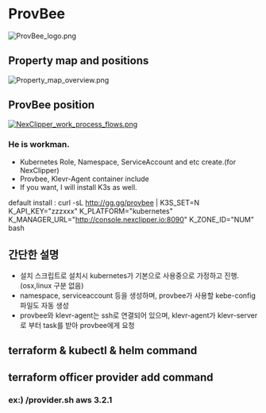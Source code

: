 # ProvBee
![ProvBee_logo.png](https://github.com/NexClipper/provbee/raw/master/assets/ProvBee_logo.png)

## Property map and positions
![Property_map_overview.png](https://github.com/NexClipper/provbee/raw/master/assets/Property_map_overview.png)

## ProvBee position
[![NexClipper_work_process_flows.png](https://raw.githubusercontent.com/NexClipper/provbee/master/assets/NexClipper_work_process_flows.png)](https://www.youtube.com/watch?v=yg-TvT8-qw8)

### He is workman.  
* Kubernetes Role, Namespace, ServiceAccount and etc create.(for NexClipper)  
* Provbee, Klevr-Agent container include  
* If you want, I will install K3s as well.  
    
 default install : curl -sL http://gg.gg/provbee | K3S_SET=N K_API_KEY="zzzxxx" K_PLATFORM="kubernetes" K_MANAGER_URL="http://console.nexclipper.io:8090" K_ZONE_ID="NUM" bash

## 간단한 설명
* 설치 스크립트로 설치시 kubernetes가 기본으로 사용중으로 가정하고 진행.(osx,linux 구분 없음)
* namespace, serviceaccount 등을 생성하며, provbee가 사용할 kebe-config 파일도 자동 생성
* provbee와 klevr-agent는 ssh로 연결되어 있으며, klevr-agent가 klevr-server로 부터 task를 받아 provbee에게 요청

## terraform & kubectl & helm command 

## terraform officer provider add command
### ex:) /provider.sh aws 3.2.1
